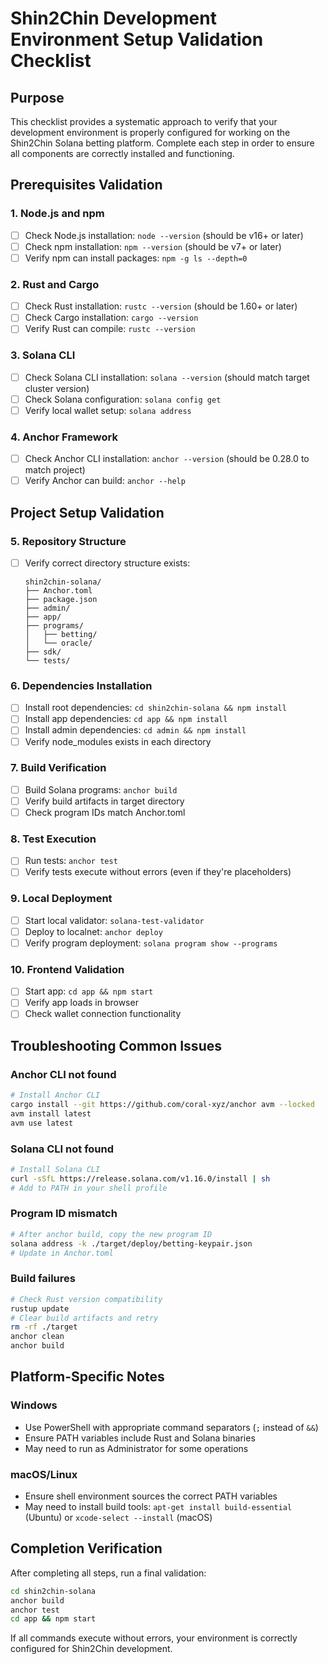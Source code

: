 # Shin2Chin Development Environment Setup Validation Checklist

## Purpose
This checklist provides a systematic approach to verify that your development environment is properly configured for working on the Shin2Chin Solana betting platform. Complete each step in order to ensure all components are correctly installed and functioning.

## Prerequisites Validation

### 1. Node.js and npm
- [ ] Check Node.js installation: `node --version` (should be v16+ or later)
- [ ] Check npm installation: `npm --version` (should be v7+ or later)
- [ ] Verify npm can install packages: `npm -g ls --depth=0`

### 2. Rust and Cargo
- [ ] Check Rust installation: `rustc --version` (should be 1.60+ or later)
- [ ] Check Cargo installation: `cargo --version`
- [ ] Verify Rust can compile: `rustc --version`

### 3. Solana CLI
- [ ] Check Solana CLI installation: `solana --version` (should match target cluster version)
- [ ] Check Solana configuration: `solana config get`
- [ ] Verify local wallet setup: `solana address`

### 4. Anchor Framework
- [ ] Check Anchor CLI installation: `anchor --version` (should be 0.28.0 to match project)
- [ ] Verify Anchor can build: `anchor --help`

## Project Setup Validation

### 5. Repository Structure
- [ ] Verify correct directory structure exists:
  ```
  shin2chin-solana/
  ├── Anchor.toml
  ├── package.json
  ├── admin/
  ├── app/
  ├── programs/
  │   ├── betting/
  │   └── oracle/
  ├── sdk/
  └── tests/
  ```

### 6. Dependencies Installation
- [ ] Install root dependencies: `cd shin2chin-solana && npm install`
- [ ] Install app dependencies: `cd app && npm install`
- [ ] Install admin dependencies: `cd admin && npm install`
- [ ] Verify node_modules exists in each directory

### 7. Build Verification
- [ ] Build Solana programs: `anchor build`
- [ ] Verify build artifacts in target directory
- [ ] Check program IDs match Anchor.toml

### 8. Test Execution
- [ ] Run tests: `anchor test`
- [ ] Verify tests execute without errors (even if they're placeholders)

### 9. Local Deployment
- [ ] Start local validator: `solana-test-validator`
- [ ] Deploy to localnet: `anchor deploy`
- [ ] Verify program deployment: `solana program show --programs`

### 10. Frontend Validation
- [ ] Start app: `cd app && npm start`
- [ ] Verify app loads in browser
- [ ] Check wallet connection functionality

## Troubleshooting Common Issues

### Anchor CLI not found
```bash
# Install Anchor CLI
cargo install --git https://github.com/coral-xyz/anchor avm --locked
avm install latest
avm use latest
```

### Solana CLI not found
```bash
# Install Solana CLI
curl -sSfL https://release.solana.com/v1.16.0/install | sh
# Add to PATH in your shell profile
```

### Program ID mismatch
```bash
# After anchor build, copy the new program ID
solana address -k ./target/deploy/betting-keypair.json
# Update in Anchor.toml
```

### Build failures
```bash
# Check Rust version compatibility
rustup update
# Clear build artifacts and retry
rm -rf ./target
anchor clean
anchor build
```

## Platform-Specific Notes

### Windows
- Use PowerShell with appropriate command separators (`;` instead of `&&`)
- Ensure PATH variables include Rust and Solana binaries
- May need to run as Administrator for some operations

### macOS/Linux
- Ensure shell environment sources the correct PATH variables
- May need to install build tools: `apt-get install build-essential` (Ubuntu) or `xcode-select --install` (macOS)

## Completion Verification
After completing all steps, run a final validation:

```bash
cd shin2chin-solana
anchor build
anchor test
cd app && npm start
```

If all commands execute without errors, your environment is correctly configured for Shin2Chin development.